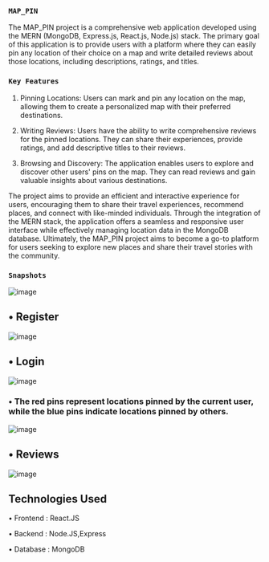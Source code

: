 ### `MAP_PIN`

The MAP_PIN project is a comprehensive web application developed using the MERN (MongoDB, Express.js, React.js, Node.js) stack. The primary goal of this application is to provide users with a platform where they can easily pin any location of their choice on a map and write detailed reviews about those locations, including descriptions, ratings, and titles.

### `Key Features`

1. Pinning Locations: Users can mark and pin any location on the map, allowing them to create a personalized map with their preferred destinations.

2. Writing Reviews: Users have the ability to write comprehensive reviews for the pinned locations. They can share their experiences, provide ratings, and add descriptive titles to their reviews.

3. Browsing and Discovery: The application enables users to explore and discover other users' pins on the map. They can read reviews and gain valuable insights about various destinations.

The project aims to provide an efficient and interactive experience for users, encouraging them to share their travel experiences, recommend places, and connect with like-minded individuals. Through the integration of the MERN stack, the application offers a seamless and responsive user interface while effectively managing location data in the MongoDB database. Ultimately, the MAP_PIN project aims to become a go-to platform for users seeking to explore new places and share their travel stories with the community.

### `Snapshots`

![image](https://github.com/omkar17-abd/MAP_PIN/assets/90829665/33dd5883-4c05-4128-9dfd-25c3aa882402)

## • Register 
![image](https://github.com/omkar17-abd/MAP_PIN/assets/90829665/c5c75952-41e4-43d0-8346-3a851921140c)

## • Login
![image](https://github.com/omkar17-abd/MAP_PIN/assets/90829665/75205c9a-d288-47b1-a1ce-42857610d3e9)

### • The red pins represent locations pinned by the current user, while the blue pins indicate locations pinned by others.
![image](https://github.com/omkar17-abd/MAP_PIN/assets/90829665/02429e11-14a1-4914-b404-5b86908ced40)

## • Reviews
![image](https://github.com/omkar17-abd/MAP_PIN/assets/90829665/6c26e559-60ea-4017-adee-b681eb8810a2)

## Technologies Used

• Frontend : React.JS 

• Backend : Node.JS,Express

• Database : MongoDB








